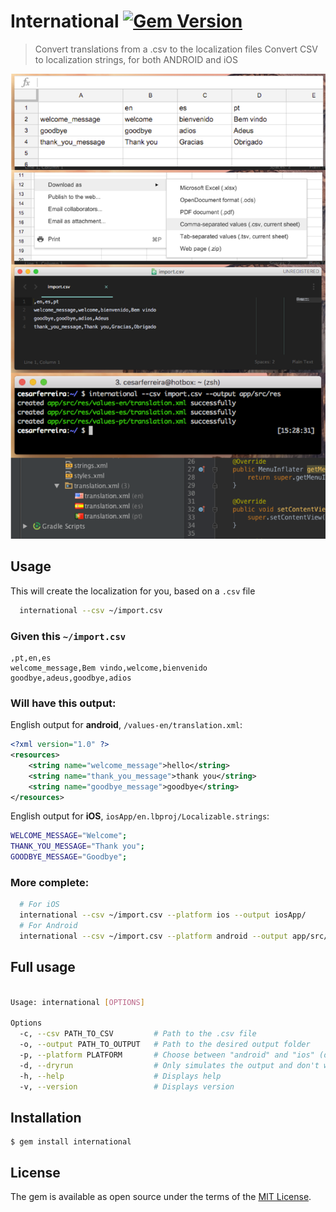 # International [![Gem Version](https://badge.fury.io/rb/international.svg)](https://badge.fury.io/rb/international)

> Convert translations from a .csv to the localization files
> Convert CSV to localization strings, for both ANDROID and iOS

<p align="center">
<img src="extras/screenshots/output.png" />
</p>

## Usage

This will create the localization for you, based on a `.csv` file

```bash
  international --csv ~/import.csv
```

### Given this `~/import.csv`
```csv
,pt,en,es
welcome_message,Bem vindo,welcome,bienvenido
goodbye,adeus,goodbye,adios
```

### Will have this output:
English output for **android**, `/values-en/translation.xml`:

```xml
<?xml version="1.0" ?>
<resources>
    <string name="welcome_message">hello</string>
    <string name="thank_you_message">thank you</string>
    <string name="goodbye_message">goodbye</string>
</resources>
```

English output for **iOS**, `iosApp/en.lbproj/Localizable.strings`:

```bash
WELCOME_MESSAGE="Welcome";
THANK_YOU_MESSAGE="Thank you";
GOODBYE_MESSAGE="Goodbye";
```

### More complete:

```bash
  # For iOS
  international --csv ~/import.csv --platform ios --output iosApp/
  # For Android
  international --csv ~/import.csv --platform android --output app/src/main/res/
```


## Full usage
```bash

Usage: international [OPTIONS]

Options
  -c, --csv PATH_TO_CSV         # Path to the .csv file
  -o, --output PATH_TO_OUTPUT   # Path to the desired output folder
  -p, --platform PLATFORM       # Choose between "android" and "ios" (default: "android")
  -d, --dryrun                  # Only simulates the output and don't write files
  -h, --help                    # Displays help
  -v, --version                 # Displays version

```

## Installation

    $ gem install international

## License

The gem is available as open source under the terms of the [MIT License](http://opensource.org/licenses/MIT).
